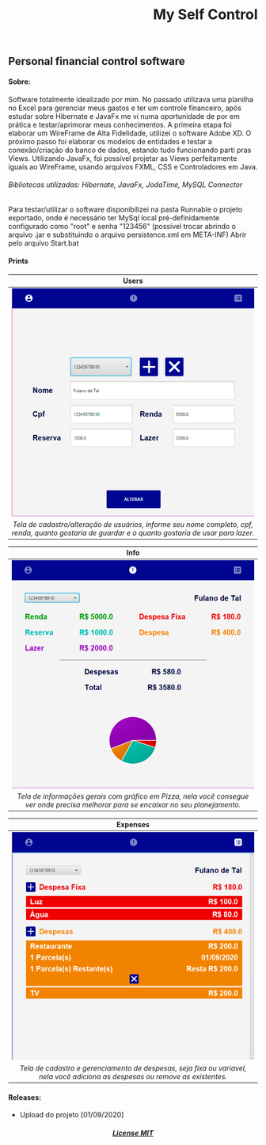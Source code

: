 <h1 align="right"> My Self Control </h1>
<br>

<h2>Personal financial control software</h2>

#### Sobre:

Software totalmente idealizado por mim. No passado utilizava uma planilha no Excel para gerenciar meus gastos e ter um controle financeiro, após estudar sobre Hibernate e JavaFx me vi numa oportunidade de por em prática e testar/aprimorar meus conhecimentos.
A primeira etapa foi elaborar um WireFrame de Alta Fidelidade, utilizei o software Adobe XD.
O próximo passo foi elaborar os modelos de entidades e testar a conexão/criação do banco de dados, estando tudo funcionando parti pras Views.
Utilizando JavaFx, foi possível projetar as Views perfeitamente iguais ao WireFrame, usando arquivos FXML, CSS e Controladores em Java.

 <h6> Bibliotecas utilizadas: Hibernate, JavaFx, JodaTime, MySQL Connector</h6>
 
 Para testar/utilizar o software disponibilizei na pasta Runnable o projeto exportado, onde é necessário ter MySql local pré-definidamente configurado como "root" e senha "123456" (possível trocar abrindo o arquivo .jar e substituindo o arquivo persistence.xml em META-INF)
 Abrir pelo arquivo Start.bat
 
#### Prints


| Users |
| :--------: |
| ![users.jpg](https://github.com/AlefLuiz/My-Self-Control/blob/master/assets/Users.png) |
| *Tela de cadastro/alteração de usuários, informe seu nome completo, cpf, renda, quanto gostaria de guardar e o quanto gostaria de usar para lazer.* |

| Info |
| :--------: |
| ![info.jpg](https://github.com/AlefLuiz/My-Self-Control/blob/master/assets/Info.png) |
| *Tela de informações gerais com gráfico em Pizza, nela você consegue ver onde precisa melhorar para se encaixar no seu planejamento.* |

| Expenses |
| :--------: |
| ![expense.jpg](https://github.com/AlefLuiz/My-Self-Control/blob/master/assets/Expenses.png) | 	
| *Tela de cadastro e gerenciamento de despesas, seja fixa ou variavel, nela você adiciona as despesas ou remove as existentes.* |


#### Releases:
 
 - Upload do projeto [01/09/2020]

<h5 align="center"> <a href="https://github.com/AlefLuiz/My-Self-Control/blob/master/LICENSE">License MIT</a></h5>
